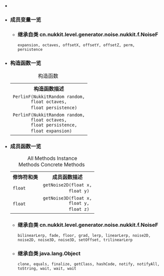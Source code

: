 <div class="summary">
<ul class="blockList">
<li class="blockList">

<li class="blockList"><a name="field.summary">
<!--   -->
</a>
<h3>成员变量一览</h3>
<ul class="blockList">
<li class="blockList"><a name="fields.inherited.from.class.cn.nukkit.level.generator.noise.nukkit.f.NoiseF">
<!--   -->
</a>
<h3>继承自类 cn.nukkit.level.generator.noise.nukkit.f.<a  title="class in cn.nukkit.level.generator.noise.nukkit.f">NoiseF</a></h3>
<code><a >expansion</a>, <a >octaves</a>, <a >offsetX</a>, <a >offsetY</a>, <a >offsetZ</a>, <a >perm</a>, <a >persistence</a></code></li>
</ul>
</li>
</ul>
<!-- ======== CONSTRUCTOR SUMMARY ======== -->
<ul class="blockList">
<li class="blockList"><a name="constructor.summary">
<!--   -->
</a>
<h3>构造函数一览</h3>
<table class="memberSummary" border="0" cellpadding="3" cellspacing="0" summary="Constructor Summary table, listing constructors, and an explanation">
<caption><span>构造函数</span><span class="tabEnd"> </span></caption>
<tr>
<th>构造函数描述</th>
</tr>
<tr class="altColor">
<td class="colOne"><code><span class="memberNameLink"><a >PerlinF</a></span>(<a  title="class in cn.nukkit.math">NukkitRandom</a> random,
       float octaves,
       float persistence)</code> </td>
</tr>
<tr class="rowColor">
<td class="colOne"><code><span class="memberNameLink"><a >PerlinF</a></span>(<a  title="class in cn.nukkit.math">NukkitRandom</a> random,
       float octaves,
       float persistence,
       float expansion)</code> </td>
</tr>
</table>
</li>
</ul>
<!-- ========== METHOD SUMMARY =========== -->
<ul class="blockList">
<li class="blockList"><a name="method.summary">
<!--   -->
</a>
<h3>成员函数一览</h3>
<table class="memberSummary" border="0" cellpadding="3" cellspacing="0" summary="Method Summary table, listing methods, and an explanation">
<caption><span id="t0" class="activeTableTab"><span>All Methods</span><span class="tabEnd"> </span></span><span id="t2" class="tableTab"><span><a >Instance Methods</a></span><span class="tabEnd"> </span></span><span id="t4" class="tableTab"><span><a >Concrete Methods</a></span><span class="tabEnd"> </span></span></caption>
<tr>
<th>修饰符和类</th>
<th>成员函数描述</th>
</tr>
<tr id="i0" class="altColor">
<td class="colFirst"><code>float</code></td>
<td class="colLast"><code><span class="memberNameLink"><a >getNoise2D</a></span>(float x,
          float y)</code> </td>
</tr>
<tr id="i1" class="rowColor">
<td class="colFirst"><code>float</code></td>
<td class="colLast"><code><span class="memberNameLink"><a >getNoise3D</a></span>(float x,
          float y,
          float z)</code> </td>
</tr>
</table>
<ul class="blockList">
<li class="blockList"><a name="methods.inherited.from.class.cn.nukkit.level.generator.noise.nukkit.f.NoiseF">
<!--   -->
</a>
<h3>继承自类 cn.nukkit.level.generator.noise.nukkit.f.<a  title="class in cn.nukkit.level.generator.noise.nukkit.f">NoiseF</a></h3>
<code><a >bilinearLerp</a>, <a >fade</a>, <a >floor</a>, <a >grad</a>, <a >lerp</a>, <a >linearLerp</a>, <a >noise2D</a>, <a >noise2D</a>, <a >noise3D</a>, <a >noise3D</a>, <a >setOffset</a>, <a >trilinearLerp</a></code></li>
</ul>
<ul class="blockList">
<li class="blockList"><a name="methods.inherited.from.class.java.lang.Object">
<!--   -->
</a>
<h3>继承自类 java.lang.<a  title="class or interface in java.lang">Object</a></h3>
<code><a  title="class or interface in java.lang">clone</a>, <a  title="class or interface in java.lang">equals</a>, <a  title="class or interface in java.lang">finalize</a>, <a  title="class or interface in java.lang">getClass</a>, <a  title="class or interface in java.lang">hashCode</a>, <a  title="class or interface in java.lang">notify</a>, <a  title="class or interface in java.lang">notifyAll</a>, <a  title="class or interface in java.lang">toString</a>, <a  title="class or interface in java.lang">wait</a>, <a  title="class or interface in java.lang">wait</a>, <a  title="class or interface in java.lang">wait</a></code></li>
</ul>
</li>
</ul>
</li>
</ul>
</div>
